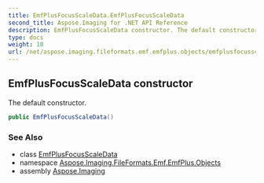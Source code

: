 ```yaml
---
title: EmfPlusFocusScaleData.EmfPlusFocusScaleData
second_title: Aspose.Imaging for .NET API Reference
description: EmfPlusFocusScaleData constructor. The default constructor
type: docs
weight: 10
url: /net/aspose.imaging.fileformats.emf.emfplus.objects/emfplusfocusscaledata/emfplusfocusscaledata/
---
```

## EmfPlusFocusScaleData constructor

The default constructor.

```csharp
public EmfPlusFocusScaleData()
```

### See Also

* class [EmfPlusFocusScaleData](../)
* namespace [Aspose.Imaging.FileFormats.Emf.EmfPlus.Objects](../../emfplusfocusscaledata/)
* assembly [Aspose.Imaging](../../../)


